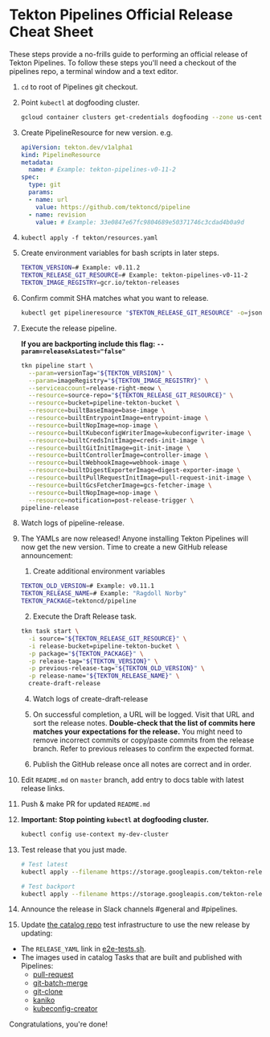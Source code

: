 # Tekton Pipelines Official Release Cheat Sheet

These steps provide a no-frills guide to performing an official release
of Tekton Pipelines. To follow these steps you'll need a checkout of
the pipelines repo, a terminal window and a text editor.

1. `cd` to root of Pipelines git checkout.

2. Point `kubectl` at dogfooding cluster.

    ```bash
    gcloud container clusters get-credentials dogfooding --zone us-central1-a --project tekton-releases
    ```

3. Create PipelineResource for new version. e.g.

    ```yaml
    apiVersion: tekton.dev/v1alpha1
    kind: PipelineResource
    metadata:
      name: # Example: tekton-pipelines-v0-11-2
    spec:
      type: git
      params:
      - name: url
        value: https://github.com/tektoncd/pipeline
      - name: revision
        value: # Example: 33e0847e67fc9804689e50371746c3cdad4b0a9d
    ```

4. `kubectl apply -f tekton/resources.yaml`

5. Create environment variables for bash scripts in later steps.

    ```bash
    TEKTON_VERSION=# Example: v0.11.2
    TEKTON_RELEASE_GIT_RESOURCE=# Example: tekton-pipelines-v0-11-2
    TEKTON_IMAGE_REGISTRY=gcr.io/tekton-releases
    ```

6. Confirm commit SHA matches what you want to release.

    ```bash
    kubectl get pipelineresource "$TEKTON_RELEASE_GIT_RESOURCE" -o=jsonpath="{'Target Revision: '}{.spec.params[?(@.name == 'revision')].value}{'\n'}"
    ```

7. Execute the release pipeline.

    **If you are backporting include this flag: `--param=releaseAsLatest="false"`**

    ```bash
    tkn pipeline start \
      --param=versionTag="${TEKTON_VERSION}" \
      --param=imageRegistry="${TEKTON_IMAGE_REGISTRY}" \
      --serviceaccount=release-right-meow \
      --resource=source-repo="${TEKTON_RELEASE_GIT_RESOURCE}" \
      --resource=bucket=pipeline-tekton-bucket \
      --resource=builtBaseImage=base-image \
      --resource=builtEntrypointImage=entrypoint-image \
      --resource=builtNopImage=nop-image \
      --resource=builtKubeconfigWriterImage=kubeconfigwriter-image \
      --resource=builtCredsInitImage=creds-init-image \
      --resource=builtGitInitImage=git-init-image \
      --resource=builtControllerImage=controller-image \
      --resource=builtWebhookImage=webhook-image \
      --resource=builtDigestExporterImage=digest-exporter-image \
      --resource=builtPullRequestInitImage=pull-request-init-image \
      --resource=builtGcsFetcherImage=gcs-fetcher-image \
      --resource=builtNopImage=nop-image \
      --resource=notification=post-release-trigger \
    pipeline-release
    ```

8. Watch logs of pipeline-release.

9. The YAMLs are now released! Anyone installing Tekton Pipelines will now get the new version. Time to create a new GitHub release announcement:

    1. Create additional environment variables

    ```bash
    TEKTON_OLD_VERSION=# Example: v0.11.1
    TEKTON_RELEASE_NAME=# Example: "Ragdoll Norby"
    TEKTON_PACKAGE=tektoncd/pipeline
    ```

    2. Execute the Draft Release task.

    ```bash
    tkn task start \
      -i source="${TEKTON_RELEASE_GIT_RESOURCE}" \
      -i release-bucket=pipeline-tekton-bucket \
      -p package="${TEKTON_PACKAGE}" \
      -p release-tag="${TEKTON_VERSION}" \
      -p previous-release-tag="${TEKTON_OLD_VERSION}" \
      -p release-name="${TEKTON_RELEASE_NAME}" \
      create-draft-release
    ```

    4. Watch logs of create-draft-release

    5. On successful completion, a URL will be logged. Visit that URL and sort the
    release notes. **Double-check that the list of commits here matches your expectations
    for the release.** You might need to remove incorrect commits or copy/paste commits
    from the release branch. Refer to previous releases to confirm the expected format.

    6. Publish the GitHub release once all notes are correct and in order.

10. Edit `README.md` on `master` branch, add entry to docs table with latest release links.

11. Push & make PR for updated `README.md`

12. **Important: Stop pointing `kubectl` at dogfooding cluster.**

    ```bash
    kubectl config use-context my-dev-cluster
    ```

13. Test release that you just made.

    ```bash
    # Test latest
    kubectl apply --filename https://storage.googleapis.com/tekton-releases/pipeline/latest/release.yaml
    ```

    ```bash
    # Test backport
    kubectl apply --filename https://storage.googleapis.com/tekton-releases/pipeline/previous/v0.11.2/release.yaml
    ```

14. Announce the release in Slack channels #general and #pipelines.

15. Update [the catalog repo](https://github.com/tektoncd/catalog) test infrastructure
to use the new release by updating:
* The `RELEASE_YAML` link in [e2e-tests.sh](https://github.com/tektoncd/catalog/blob/master/test/e2e-tests.sh).
* The images used in catalog Tasks that are built and published with Pipelines:
  * [pull-request](https://github.com/tektoncd/catalog/blob/master/task/pull-request/0.1/pull-request.yaml)
  * [git-batch-merge](https://github.com/tektoncd/catalog/blob/master/task/git-batch-merge/0.2/git-batch-merge.yaml)
  * [git-clone](https://github.com/tektoncd/catalog/blob/master/task/git-clone/0.2/README.md)
  * [kaniko](https://github.com/tektoncd/catalog/blob/master/task/kaniko/0.1/kaniko.yaml)
  * [kubeconfig-creator](https://github.com/tektoncd/catalog/blob/master/task/kubeconfig-creator/0.1/kubeconfig-creator.yaml)

Congratulations, you're done!
